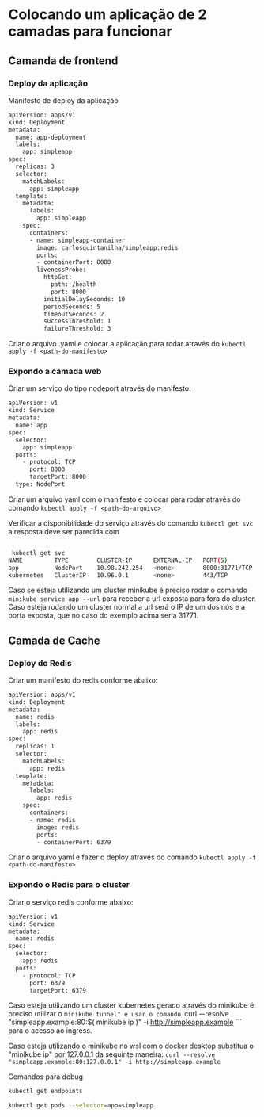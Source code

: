 # Colocando um aplicação de 2 camadas para funcionar

## Camanda de frontend

### Deploy da aplicação

Manifesto de deploy da aplicação

```bash
apiVersion: apps/v1
kind: Deployment
metadata:
  name: app-deployment
  labels:
    app: simpleapp
spec:
  replicas: 3
  selector:
    matchLabels:
      app: simpleapp 
  template:
    metadata:
      labels:
        app: simpleapp
    spec:
      containers:
      - name: simpleapp-container
        image: carlosquintanilha/simpleapp:redis
        ports:
        - containerPort: 8000
        livenessProbe:
          httpGet:
            path: /health
            port: 8000
          initialDelaySeconds: 10
          periodSeconds: 5
          timeoutSeconds: 2
          successThreshold: 1
          failureThreshold: 3

```
Criar o arquivo .yaml e colocar a aplicação para rodar através do ```kubectl apply -f <path-do-manifesto> ```


### Expondo a camada web

Criar um serviço do tipo nodeport através do manifesto: 

```bash
apiVersion: v1
kind: Service
metadata:
  name: app
spec:
  selector:
    app: simpleapp
  ports:
    - protocol: TCP
      port: 8000
      targetPort: 8000
  type: NodePort
```

Criar um arquivo yaml com o manifesto e colocar para rodar através do comando ```kubectl apply -f <path-do-arquivo>```

Verificar a disponibilidade do serviço através do comando ```kubectl get svc``` a resposta deve ser parecida com 

```bash

 kubectl get svc
NAME         TYPE        CLUSTER-IP      EXTERNAL-IP   PORT(S)          AGE
app          NodePort    10.98.242.254   <none>        8000:31771/TCP   92s
kubernetes   ClusterIP   10.96.0.1       <none>        443/TCP          4m13s
```

Caso se esteja utilizando um cluster minikube é preciso rodar o comando ```minikube service app --url``` para receber a url exposta para fora do cluster. 
Caso esteja rodando um cluster normal a url será o IP de um dos nós e a porta exposta, que no caso do exemplo acima seria 31771.

## Camada de Cache
### Deploy do Redis
Criar um manifesto do redis conforme abaixo: 

```bash
apiVersion: apps/v1
kind: Deployment
metadata:
  name: redis
  labels:
    app: redis
spec:
  replicas: 1
  selector:
    matchLabels:
      app: redis
  template:
    metadata:
      labels:
        app: redis
    spec:
      containers:
      - name: redis
        image: redis
        ports:
        - containerPort: 6379
```

Criar o arquivo yaml e fazer o deploy através do comando ```kubectl apply -f <path-do-manifesto>```

### Expondo o Redis para o cluster

Criar o serviço redis conforme abaixo: 

```bash
apiVersion: v1
kind: Service
metadata:
  name: redis
spec:
  selector:
    app: redis
  ports:
    - protocol: TCP
      port: 6379
      targetPort: 6379

```
Caso esteja utilizando um cluster kubernetes gerado através do minikube é preciso utilizar o ```minikube tunnel" e usar o comando ```curl --resolve "simpleapp.example:80:$( minikube ip )" -i http://simpleapp.example ``` para o acesso ao ingress.

Caso esteja utilizando o minikube no wsl com o docker desktop substitua o "minikube ip" por 127.0.0.1 da seguinte maneira: 
```curl --resolve "simpleapp.example:80:127.0.0.1" -i http://simpleapp.example```

Comandos para debug

```bash
kubectl get endpoints

kubectl get pods --selector=app=simpleapp
